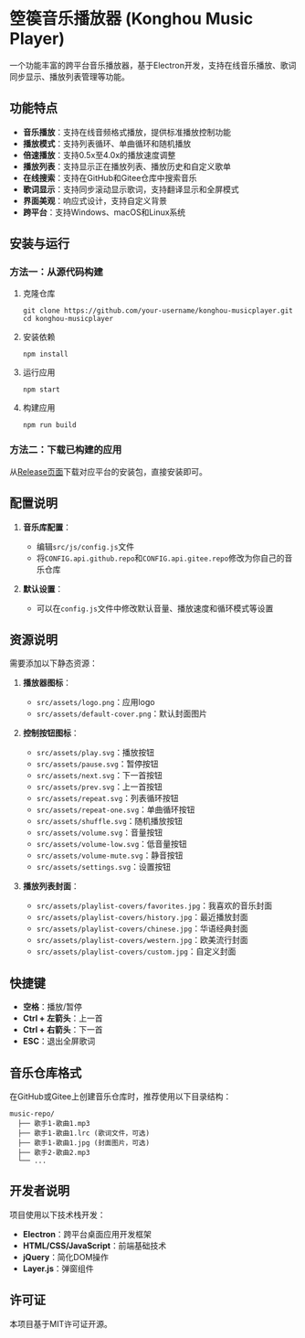 # 箜篌音乐播放器 (Konghou Music Player)

一个功能丰富的跨平台音乐播放器，基于Electron开发，支持在线音乐播放、歌词同步显示、播放列表管理等功能。

## 功能特点

- **音乐播放**：支持在线音频格式播放，提供标准播放控制功能
- **播放模式**：支持列表循环、单曲循环和随机播放
- **倍速播放**：支持0.5x至4.0x的播放速度调整
- **播放列表**：支持显示正在播放列表、播放历史和自定义歌单
- **在线搜索**：支持在GitHub和Gitee仓库中搜索音乐
- **歌词显示**：支持同步滚动显示歌词，支持翻译显示和全屏模式
- **界面美观**：响应式设计，支持自定义背景
- **跨平台**：支持Windows、macOS和Linux系统

## 安装与运行

### 方法一：从源代码构建

1. 克隆仓库
   ```
   git clone https://github.com/your-username/konghou-musicplayer.git
   cd konghou-musicplayer
   ```

2. 安装依赖
   ```
   npm install
   ```

3. 运行应用
   ```
   npm start
   ```

4. 构建应用
   ```
   npm run build
   ```

### 方法二：下载已构建的应用

从[Release页面](https://github.com/your-username/konghou-musicplayer/releases)下载对应平台的安装包，直接安装即可。

## 配置说明

1. **音乐库配置**：
   - 编辑`src/js/config.js`文件
   - 将`CONFIG.api.github.repo`和`CONFIG.api.gitee.repo`修改为你自己的音乐仓库

2. **默认设置**：
   - 可以在`config.js`文件中修改默认音量、播放速度和循环模式等设置

## 资源说明

需要添加以下静态资源：

1. **播放器图标**：
   - `src/assets/logo.png`：应用logo
   - `src/assets/default-cover.png`：默认封面图片

2. **控制按钮图标**：
   - `src/assets/play.svg`：播放按钮
   - `src/assets/pause.svg`：暂停按钮  
   - `src/assets/next.svg`：下一首按钮
   - `src/assets/prev.svg`：上一首按钮
   - `src/assets/repeat.svg`：列表循环按钮
   - `src/assets/repeat-one.svg`：单曲循环按钮
   - `src/assets/shuffle.svg`：随机播放按钮
   - `src/assets/volume.svg`：音量按钮
   - `src/assets/volume-low.svg`：低音量按钮
   - `src/assets/volume-mute.svg`：静音按钮
   - `src/assets/settings.svg`：设置按钮

3. **播放列表封面**：
   - `src/assets/playlist-covers/favorites.jpg`：我喜欢的音乐封面
   - `src/assets/playlist-covers/history.jpg`：最近播放封面
   - `src/assets/playlist-covers/chinese.jpg`：华语经典封面
   - `src/assets/playlist-covers/western.jpg`：欧美流行封面
   - `src/assets/playlist-covers/custom.jpg`：自定义封面

## 快捷键

- **空格**：播放/暂停
- **Ctrl + 左箭头**：上一首
- **Ctrl + 右箭头**：下一首
- **ESC**：退出全屏歌词

## 音乐仓库格式

在GitHub或Gitee上创建音乐仓库时，推荐使用以下目录结构：

```
music-repo/
  ├── 歌手1-歌曲1.mp3
  ├── 歌手1-歌曲1.lrc (歌词文件，可选)
  ├── 歌手1-歌曲1.jpg (封面图片，可选)
  ├── 歌手2-歌曲2.mp3
  └── ...
```

## 开发者说明

项目使用以下技术栈开发：

- **Electron**：跨平台桌面应用开发框架
- **HTML/CSS/JavaScript**：前端基础技术
- **jQuery**：简化DOM操作
- **Layer.js**：弹窗组件

## 许可证

本项目基于MIT许可证开源。 